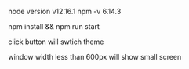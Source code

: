 node version v12.16.1
npm -v 6.14.3

npm install && npm run start

click button will swtich theme

window width less than 600px will show small screen

